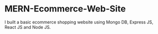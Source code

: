 # MERN-Ecommerce-Web-Site
I built a basic ecommerce shopping website using Mongo DB, Express JS, React JS and Node JS.
